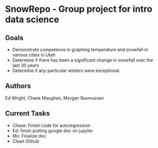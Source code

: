 # SnowRepo - Group project for intro data science


## Goals
- Demonstrate competence in graphing temperature and snowfall in various cities in Utah
- Determine if there has been a significant change in snowfall over the last 30 years
- Determine if any particular winters were exceptional.

## Authors
Ed Wright, Chase Maughan, Morgan Rasmussen

## Current Tasks
- Chase: Finish code for autoregression
- Ed: finish putting google doc on jupyter
- Mo: Finalize doc
- Clean Github


